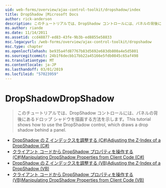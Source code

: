 ```yaml
---
uid: web-forms/overview/ajax-control-toolkit/dropshadow/index
title: DropShadow |Microsoft Docs
author: rick-anderson
description: このチュートリアルでは、DropShadow コントロールには、パネルの背後にあるドロップ シャドウを描画する方法を示します。
ms.author: riande
ms.date: 11/14/2011
ms.assetid: ccd48877-ed83-43fe-9b3b-ed8855e58833
msc.legacyurl: /web-forms/overview/ajax-control-toolkit/dropshadow
msc.type: chapter
ms.openlocfilehash: be935a4fd87767b83d5692e683db800a4e5d5801
ms.sourcegitcommit: 24b1f6decbb17bb22a45166e5fdb0845c65af498
ms.translationtype: MT
ms.contentlocale: ja-JP
ms.lasthandoff: 03/01/2019
ms.locfileid: "57023959"
---
```

<a name="dropshadow"></a><span data-ttu-id="42d36-103">DropShadow</span><span class="sxs-lookup"><span data-stu-id="42d36-103">DropShadow</span></span>
====================
> <span data-ttu-id="42d36-104">このチュートリアルでは、DropShadow コントロールには、パネルの背後にあるドロップ シャドウを描画する方法を示します。</span><span class="sxs-lookup"><span data-stu-id="42d36-104">This tutorial shows how to use the DropShadow control, which draws a drop shadow behind a panel.</span></span>


- [<span data-ttu-id="42d36-105">DropShadow の Z インデックスを調整する (C#)</span><span class="sxs-lookup"><span data-stu-id="42d36-105">Adjusting the Z-Index of a DropShadow (C#)</span></span>](adjusting-the-z-index-of-a-dropshadow-cs.md)
- [<span data-ttu-id="42d36-106">クライアント コードから DropShadow プロパティを操作する (C#)</span><span class="sxs-lookup"><span data-stu-id="42d36-106">Manipulating DropShadow Properties from Client Code (C#)</span></span>](manipulating-dropshadow-properties-from-client-code-cs.md)
- [<span data-ttu-id="42d36-107">DropShadow の Z インデックスを調整する (VB)</span><span class="sxs-lookup"><span data-stu-id="42d36-107">Adjusting the Z-Index of a DropShadow (VB)</span></span>](adjusting-the-z-index-of-a-dropshadow-vb.md)
- [<span data-ttu-id="42d36-108">クライアント コードから DropShadow プロパティを操作する (VB)</span><span class="sxs-lookup"><span data-stu-id="42d36-108">Manipulating DropShadow Properties from Client Code (VB)</span></span>](manipulating-dropshadow-properties-from-client-code-vb.md)
